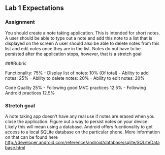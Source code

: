 ## Lab 1 Expectations

### Assignment

You should create a note taking application. This is intended for short notes. A user should be able to type out a note and add this note to a list that is displayed on the screen
A user should also be able to delete notes from this list and edit notes once they are in the list. Notes do not have to be persisted after the application stops, however, that is a stretch goal

###Rubric

Functionality: 75%
	- Display list of notes: 10% (Of total)
	- Ability to add notes: 25%
	- Ability to delete notes: 20%
	- Ability to edit notes: 20%


Code Quality 25%
	- Following good MVC practices 12.5%
	- Following Android practices 12.5%



### Stretch goal

A note taking app doesn't have any real use if notes are erased when you close the application. Figure out a way to persist notes on your device. Likely this will mean using a database.
Android offers fucntionality to get access to a local SQLite database on the particular phone. More information on that can be found here http://developer.android.com/reference/android/database/sqlite/SQLiteDatabase.html